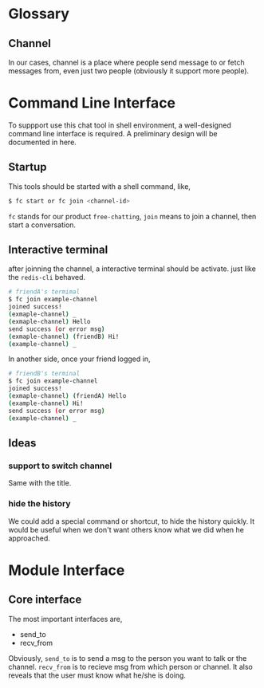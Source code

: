 # Glossary

## Channel

In our cases, channel is a place where people send message to or fetch messages from, even just two people (obviously it support more people).

# Command Line Interface
To suppport use this chat tool in shell environment, a well-designed command line interface is required. A preliminary design will be documented in here.

## Startup

This tools should be started with a shell command, like,
```bash
$ fc start or fc join <channel-id>
```
`fc` stands for our product `free-chatting`, `join` means to join a channel, then start a conversation.

## Interactive terminal
after joinning the channel, a interactive terminal should be activate. just like the `redis-cli` behaved.

```bash
# friendA's termimal
$ fc join example-channel
joined success! 
(exmaple-channel) _
(exmaple-channel) Hello
send success (or error msg)
(exmaple-channel) (friendB) Hi!
(example-channel) _
```

In another side, once your friend logged in,
```bash
# friendB's terminal
$ fc join example-channel
joined success! 
(exmaple-channel) (friendA) Hello
(example-channel) Hi!
send success (or error msg)
(example-channel) _
```

## Ideas

### support to switch channel

Same with the title.

### hide the history
We could add a special command or shortcut, to hide the history quickly. It would be useful when we don't want others know what we did when he approached. 

# Module Interface

## Core interface

The most important interfaces are, 
- send_to
- recv_from

Obviously, `send_to` is to send a msg to the person you want to talk or the channel.
`recv_from` is to recieve msg from which person or channel. It also reveals that the user must know what he/she is doing.


